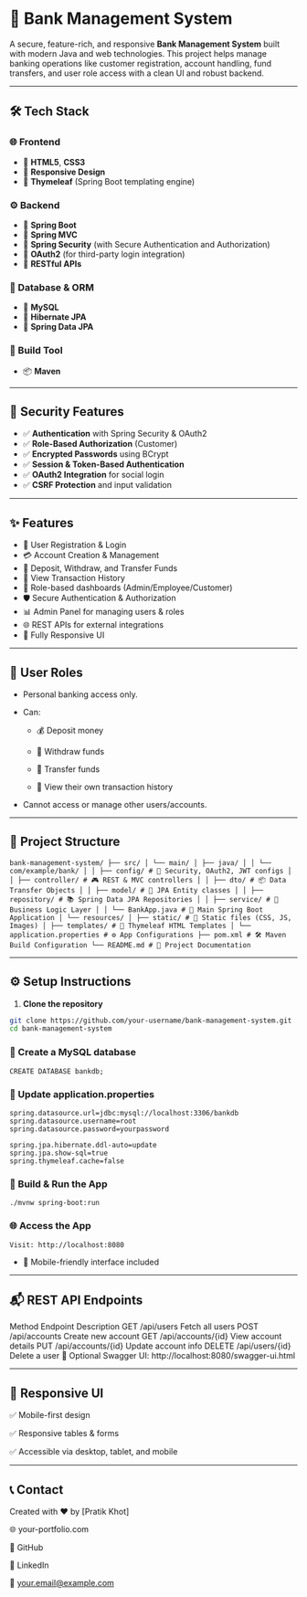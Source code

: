 # 🏦 Bank Management System

A secure, feature-rich, and responsive **Bank Management System** built with modern Java and web technologies. This project helps manage banking operations like customer registration, account handling, fund transfers, and user role access with a clean UI and robust backend.

---

## 🛠️ Tech Stack

### 🌐 Frontend
- 🔹 **HTML5**, **CSS3**
- 🔹 **Responsive Design**
- 🔹 **Thymeleaf** (Spring Boot templating engine)

### ⚙️ Backend
- 🧩 **Spring Boot**
- 🧩 **Spring MVC**
- 🔐 **Spring Security** (with Secure Authentication and Authorization)
- 🔐 **OAuth2** (for third-party login integration)
- 🧪 **RESTful APIs**

### 💾 Database & ORM
- 🐬 **MySQL**
- 🌿 **Hibernate JPA**
- 🌿 **Spring Data JPA**

### 🔧 Build Tool
- 📦 **Maven**

---

## 🔐 Security Features

- ✅ **Authentication** with Spring Security & OAuth2
- ✅ **Role-Based Authorization** (Customer)
- ✅ **Encrypted Passwords** using BCrypt
- ✅ **Session & Token-Based Authentication**
- ✅ **OAuth2 Integration** for social login
- ✅ **CSRF Protection** and input validation

---

## ✨ Features

- 🧍 User Registration & Login
- 💳 Account Creation & Management
- 🔄 Deposit, Withdraw, and Transfer Funds
- 📜 View Transaction History
- 🔐 Role-based dashboards (Admin/Employee/Customer)
- 🛡️ Secure Authentication & Authorization
- 📊 Admin Panel for managing users & roles
- 🌐 REST APIs for external integrations
- 📱 Fully Responsive UI

---

## 🧑 User Roles

- Personal banking access only.

- Can:

  - 💰 Deposit money

  - 🏧 Withdraw funds

  - 🔄 Transfer funds

  - 📜 View their own transaction history

- Cannot access or manage other users/accounts.

---

## 🧱 Project Structure

```
bank-management-system/ ├── src/ │ └── main/ │ ├── java/ │ │ └── com/example/bank/ │ │ ├── config/ # 🔐 Security, OAuth2, JWT configs │ │ ├── controller/ # 🎮 REST & MVC controllers │ │ ├── dto/ # 📦 Data Transfer Objects │ │ ├── model/ # 🧩 JPA Entity classes │ │ ├── repository/ # 📚 Spring Data JPA Repositories │ │ ├── service/ # 🧠 Business Logic Layer │ │ └── BankApp.java # 🚀 Main Spring Boot Application │ └── resources/ │ ├── static/ # 🎨 Static files (CSS, JS, Images) │ ├── templates/ # 🧾 Thymeleaf HTML Templates │ └── application.properties # ⚙️ App Configurations ├── pom.xml # 🛠️ Maven Build Configuration └── README.md # 📄 Project Documentation
```

---

## ⚙️ Setup Instructions

1. **Clone the repository**

```bash
git clone https://github.com/your-username/bank-management-system.git
cd bank-management-system
```

### 🐬 Create a MySQL database

```
CREATE DATABASE bankdb;
```

### 📝 Update application.properties

```
spring.datasource.url=jdbc:mysql://localhost:3306/bankdb
spring.datasource.username=root
spring.datasource.password=yourpassword

spring.jpa.hibernate.ddl-auto=update
spring.jpa.show-sql=true
spring.thymeleaf.cache=false
```

### 🔨 Build & Run the App

```
./mvnw spring-boot:run
```

### 🌐 Access the App

```
Visit: http://localhost:8080
```

- 📲 Mobile-friendly interface included

---  

## 📬 REST API Endpoints

Method	Endpoint	Description
GET	/api/users	Fetch all users
POST	/api/accounts	Create new account
GET	/api/accounts/{id}	View account details
PUT	/api/accounts/{id}	Update account info
DELETE	/api/users/{id}	Delete a user
🔗 Optional Swagger UI: http://localhost:8080/swagger-ui.html

---

## 📱 Responsive UI

✅ Mobile-first design

✅ Responsive tables & forms

✅ Accessible via desktop, tablet, and mobile

---

## 📞 Contact
  Created with ❤️ by [Pratik Khot]

  🌐 your-portfolio.com

  🐙 GitHub

  💼 LinkedIn

  📧 your.email@example.com

